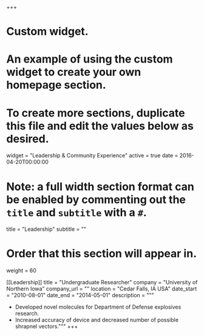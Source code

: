 +++
# Custom widget.
# An example of using the custom widget to create your own homepage section.
# To create more sections, duplicate this file and edit the values below as desired.
widget = "Leadership & Community Experience"
active = true
date = 2016-04-20T00:00:00

# Note: a full width section format can be enabled by commenting out the `title` and `subtitle` with a `#`.
title = "Leadership"
subtitle = ""
# Order that this section will appear in.
weight = 60

[[Leadership]]
  title = "Undergraduate Researcher"
  company = "University of Northern Iowa"
  company_url = ""
  location = "Cedar Falls, IA USA"
  date_start = "2010-08-01"
  date_end = "2014-05-01"
  description = """
- Developed novel molecules for Department of Defense explosives research.
- Increased accuracy of device and decreased number of possible shrapnel vectors."""
+++
